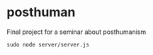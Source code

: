 posthuman
=========

Final project for a seminar about posthumanism


    sudo node server/server.js
